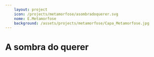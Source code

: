 ```yaml
---
    layout: project
    icon: /projects/metamorfose/asombradoquerer.svg
    nome: E.Metamorfose
    background: /assets/projects/metamorfose/Capa_Metamorfose.jpg
---
```


# A sombra do querer